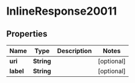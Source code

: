 # InlineResponse20011

## Properties
Name | Type | Description | Notes
------------ | ------------- | ------------- | -------------
**uri** | **String** |  |  [optional]
**label** | **String** |  |  [optional]

